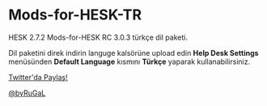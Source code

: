 # Mods-for-HESK-TR
HESK 2.7.2 Mods-for-HESK RC 3.0.3 türkçe dil paketi.

Dil paketini direk indirin languge kalsörüne upload edin <i class="icon-cog"></i>**Help Desk Settings** menüsünden **Default Language** kısmını **Türkçe** yaparak kullanabilirsiniz.

[Twitter'da Paylaş!](https://twitter.com/intent/tweet?url=https://github.com/Ehliman/Mods-for-HESK-TR&text=Mods-for-HESK-TR&via=byRuGaL&hashtags=#modsforhesktr)



[@byRuGaL](https://twitter.com/byRuGaL)



